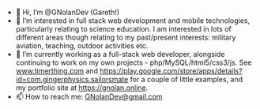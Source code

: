 - 👋 Hi, I’m @GNolanDev (Gareth!)
- 👀 I’m interested in full stack web development and mobile technologies, particularly relating to science education. I am interested in lots of different areas though relating to my past/present interests: military aviation, teaching, outdoor activities etc.
- 🌱 I’m currently working as a full-stack web developer, alongside continuing to work on my own projects - php/MySQL/html5/css3/js. See www.timerthing.com and https://play.google.com/store/apps/details?id=com.gingerphysics.sailorsmate for a couple of little examples, and my portfolio site at https://gnolan.online.
- 📫 How to reach me: GNolanDev@gmail.com

<!---
GNolanDev/GNolanDev is a ✨ special ✨ repository because its `README.md` (this file) appears on your GitHub profile.
You can click the Preview link to take a look at your changes.
--->
